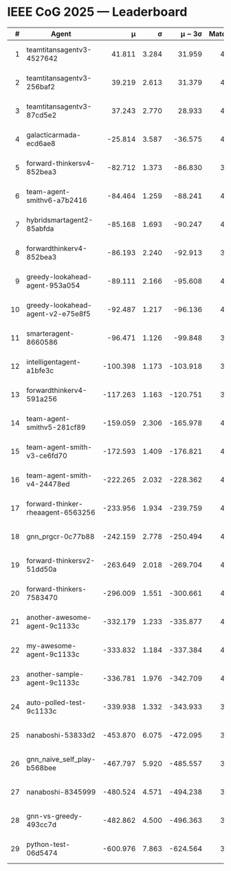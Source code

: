 # IEEE CoG 2025 — Leaderboard

| # | Agent | μ | σ | μ − 3σ | Matches | Updated |
|---:|---|---:|---:|---:|---:|---|
| 1 | teamtitansagentv3-4527642 | 41.811 | 3.284 | 31.959 | 4260 | 2025-08-18 21:16 |
| 2 | teamtitansagentv3-256baf2 | 39.219 | 2.613 | 31.379 | 4412 | 2025-08-18 21:16 |
| 3 | teamtitansagentv3-87cd5e2 | 37.243 | 2.770 | 28.933 | 4192 | 2025-08-18 21:16 |
| 4 | galacticarmada-ecd6ae8 | -25.814 | 3.587 | -36.575 | 4420 | 2025-08-18 21:16 |
| 5 | forward-thinkersv4-852bea3 | -82.712 | 1.373 | -86.830 | 3434 | 2025-08-18 21:16 |
| 6 | team-agent-smithv6-a7b2416 | -84.464 | 1.259 | -88.241 | 4320 | 2025-08-18 21:16 |
| 7 | hybridsmartagent2-85abfda | -85.168 | 1.693 | -90.247 | 4109 | 2025-08-18 21:16 |
| 8 | forwardthinkerv4-852bea3 | -86.193 | 2.240 | -92.913 | 3502 | 2025-08-18 21:16 |
| 9 | greedy-lookahead-agent-953a054 | -89.111 | 2.166 | -95.608 | 4016 | 2025-08-18 21:16 |
| 10 | greedy-lookahead-agent-v2-e75e8f5 | -92.487 | 1.217 | -96.136 | 4336 | 2025-08-18 21:16 |
| 11 | smarteragent-8660586 | -96.471 | 1.126 | -99.848 | 3727 | 2025-08-18 21:16 |
| 12 | intelligentagent-a1bfe3c | -100.398 | 1.173 | -103.918 | 3534 | 2025-08-18 21:16 |
| 13 | forwardthinkerv4-591a256 | -117.263 | 1.163 | -120.751 | 3894 | 2025-08-18 21:16 |
| 14 | team-agent-smithv5-281cf89 | -159.059 | 2.306 | -165.978 | 4460 | 2025-08-18 21:16 |
| 15 | team-agent-smith-v3-ce6fd70 | -172.593 | 1.409 | -176.821 | 4872 | 2025-08-18 21:16 |
| 16 | team-agent-smith-v4-24478ed | -222.265 | 2.032 | -228.362 | 4492 | 2025-08-18 21:16 |
| 17 | forward-thinker-rheaagent-6563256 | -233.956 | 1.934 | -239.759 | 4064 | 2025-08-18 21:16 |
| 18 | gnn_prgcr-0c77b88 | -242.159 | 2.778 | -250.494 | 4150 | 2025-08-18 21:16 |
| 19 | forward-thinkersv2-51dd50a | -263.649 | 2.018 | -269.704 | 4364 | 2025-08-18 21:16 |
| 20 | forward-thinkers-7583470 | -296.009 | 1.551 | -300.661 | 4000 | 2025-08-18 21:16 |
| 21 | another-awesome-agent-9c1133c | -332.179 | 1.233 | -335.877 | 4680 | 2025-08-18 21:16 |
| 22 | my-awesome-agent-9c1133c | -333.832 | 1.184 | -337.384 | 4660 | 2025-08-18 21:16 |
| 23 | another-sample-agent-9c1133c | -336.781 | 1.976 | -342.709 | 4180 | 2025-08-18 21:16 |
| 24 | auto-polled-test-9c1133c | -339.938 | 1.332 | -343.933 | 3820 | 2025-08-18 21:16 |
| 25 | nanaboshi-53833d2 | -453.870 | 6.075 | -472.095 | 3260 | 2025-08-18 21:16 |
| 26 | gnn_naive_self_play-b568bee | -467.797 | 5.920 | -485.557 | 3640 | 2025-08-18 21:16 |
| 27 | nanaboshi-8345999 | -480.524 | 4.571 | -494.238 | 3660 | 2025-08-18 21:16 |
| 28 | gnn-vs-greedy-493cc7d | -482.862 | 4.500 | -496.363 | 3620 | 2025-08-18 21:16 |
| 29 | python-test-06d5474 | -600.976 | 7.863 | -624.564 | 3590 | 2025-08-18 21:16 |
